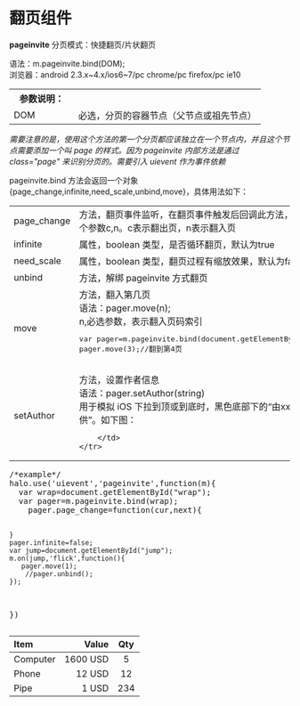 # 翻页组件 #
**pageinvite**
分页模式：快捷翻页/片状翻页  

语法：m.pageinvite.bind(DOM);  
浏览器：android 2.3.x~4.x/ios6~7/pc chrome/pc firefox/pc ie10

<table style="border-collapse:collapse;" width="100%">
    <tr>
        <th width="100">参数说明：</th>
        <th></th>
    </tr>
    <tr>
        <td>DOM</td>
        <td>必选，分页的容器节点（父节点或祖先节点）</td>
    </tr>
</table>

*需要注意的是，使用这个方法的第一个分页都应该独立在一个节点内，并且这个节点需要添加一个叫 page 的样式。因为 pageinvite 内部方法是通过 class="page" 来识别分页的。需要引入 uievent 作为事件依赖*

pageinvite.bind 方法会返回一个对象{page_change,infinite,need_scale,unbind,move}，具体用法如下：

<table style="border-collapse:collapse;" width="100%">
    <tr>
        <td>page_change</td>
        <td>方法，翻页事件监听，在翻页事件触发后回调此方法，并且返回两个参数c,n。c表示翻出页，n表示翻入页</td>
    </tr>
    <tr>
        <td>infinite</td>
        <td>属性，boolean 类型，是否循环翻页，默认为true</td>
    </tr>
	<tr>
		<td>need_scale</td>
		<td>属性，boolean 类型，翻页过程有缩放效果，默认为false</td>
	</tr>
	<tr>
		<td>unbind</td>
		<td>方法，解绑 pageinvite 方式翻页</td>
	</tr>
	<tr>
		<td>move</td>
		<td>
			方法，翻入第几页<br />
			语法：pager.move(n);<br />
			n,必选参数，表示翻入页码索引<br />
			<pre>
var pager=m.pageinvite.bind(document.getElementById('wrap'));
pager.move(3);//翻到第4页           
			</pre>
		</td>
	</tr>
	<tr>
		<td>setAuthor</td>
		<td>
			方法，设置作者信息<br />
			语法：pager.setAuthor(string)<br />
			用于模拟 iOS 下拉到顶或到底时，黑色底部下的“由xxx.com提供”。如下图：<br />
			
		</td>
	</tr>
</table>
<pre>
/*example*/
halo.use('uievent','pageinvite',function(m){
  var wrap=document.getElementById("wrap");
  var pager=m.pageinvite.bind(wrap);
    pager.page_change=function(cur,next){
        
    }
    pager.infinite=false;
    var jump=document.getElementById("jump");
    m.on(jump,'flick',function(){
       pager.move(1);
        //pager.unbind();
    });
})
</pre>

| Item      |    Value | Qty  |
| :-| --:| :--: |
| Computer  | 1600 USD |  5   |
| Phone     |   12 USD |  12  |
| Pipe      |    1 USD | 234  |
